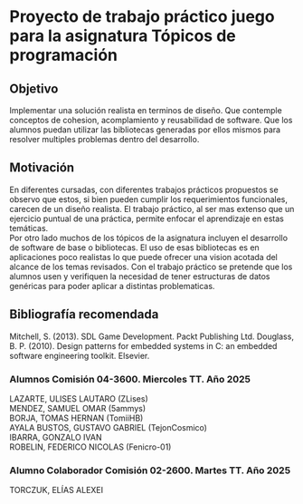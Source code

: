 # Proyecto de trabajo práctico juego para la asignatura Tópicos de programación

## Objetivo
Implementar una solución realista en terminos de diseño. Que contemple
conceptos de cohesion, acomplamiento y reusabilidad de software. Que los alumnos 
puedan utilizar las bibliotecas generadas por ellos mismos para resolver multiples
problemas dentro del desarrollo.

## Motivación
En diferentes cursadas, con diferentes trabajos prácticos propuestos se observo que estos,
si bien pueden cumplir los requerimientos funcionales, carecen de un diseño realista. 
El trabajo práctico, al ser mas extenso que un ejercicio puntual de una práctica, permite 
enfocar el aprendizaje en estas temáticas.   
Por otro lado muchos de los tópicos de la asignatura incluyen el desarrollo de software de base o bibliotecas. El uso de esas bibliotecas es en aplicaciones poco realistas lo que 
puede ofrecer una vision acotada del alcance de los temas revisados. Con el trabajo
práctico se pretende que los alumnos usen y verifiquen la necesidad de tener estructuras de datos genéricas para poder aplicar a distintas problematicas.

## Bibliografía recomendada
Mitchell, S. (2013). SDL Game Development. Packt Publishing Ltd.
Douglass, B. P. (2010). Design patterns for embedded systems in C: an embedded software engineering toolkit. Elsevier.

### Alumnos Comisión 04-3600. Miercoles TT. Año 2025
LAZARTE, ULISES LAUTARO (ZLises)</BR>
MENDEZ, SAMUEL OMAR (5ammys)</BR>
BORJA, TOMAS HERNAN (TomiiHB)</BR>
AYALA BUSTOS, GUSTAVO GABRIEL (TejonCosmico)</BR>
IBARRA, GONZALO IVAN</BR>
ROBELIN, FEDERICO NICOLAS (Fenicro-01)</BR>

### Alumno Colaborador Comisión 02-2600. Martes TT. Año 2025
TORCZUK, ELÍAS ALEXEI